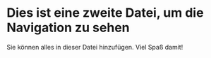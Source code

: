 # Dies ist eine zweite Datei, um die Navigation zu sehen

Sie können alles in dieser Datei hinzufügen. Viel Spaß damit!
